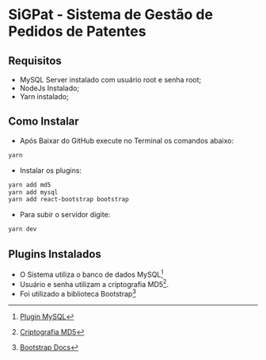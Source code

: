 # SiGPat - Sistema de Gestão de Pedidos de Patentes

## Requisitos
* MySQL Server instalado com usuário root e senha root;
* NodeJs Instalado;
* Yarn instalado;

## Como Instalar
* Após Baixar do GitHub execute no Terminal os comandos abaixo:
```bash
yarn
```
* Instalar os plugins:
```bash
yarn add md5
yarn add mysql
yarn add react-bootstrap bootstrap
```
* Para subir o servidor digite:
```bash
yarn dev
```

## Plugins Instalados
* O Sistema utiliza o banco de dados MySQL[^mysql] 
* Usuário e senha utilizam a criptografia MD5[^md5].
* Foi utilizado a biblioteca Bootstrap[^bootstrap]



[^md5]: [Criptografia MD5](https://yarnpkg.com/package/md5)
[^mysql]: [Plugin MySQL](https://yarn.pm/mysql)
[^bootstrap]: [Bootstrap Docs](https://react-bootstrap.github.io/getting-started/introduction/)